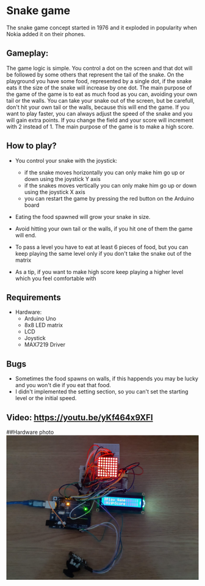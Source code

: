 # Snake game

The snake game concept started in 1976 and it exploded in popularity when Nokia added it on their phones.

## Gameplay:

The game logic is simple. You control a dot on the screen and that dot will be followed by some others that represent the tail of the snake. On the playground you have some food, represented by a single dot, if the snake eats it the size of the snake will increase by one dot. The main purpose of the game of the game is to eat as much food as you can, avoiding your own tail or the walls. You can take your snake out of the screen, but be carefull, don't hit your own tail or the walls, because this will end the game. If you want to play faster, you can always adjust the speed of the snake and you will gain extra points. If you change the field and your score will increment with 2 instead of 1. The main purpose of the game is to make a high score.


## How to play?
* You control your snake with the joystick:
	* if the snake moves horizontally you can only make him go up or down using the joystick Y axis
	* if the snakes moves vertically you can only make him go up or down using the joystick X axis
	* you can restart the game by pressing the red button on the Arduino board
	
* Eating the food spawned will grow your snake in size.

* Avoid hitting your own tail or the walls, if you hit one of them the game will end.
* To pass a level you have to eat at least 6 pieces of food, but you can keep playing the same level only if you don't take the snake out of the matrix
* As a tip, if you want to make high score keep playing a higher level which you feel comfortable with

## Requirements
* Hardware:
	* Arduino Uno
	* 8x8 LED matrix
	* LCD
	* Joystick
	* MAX7219 Driver

## Bugs
* Sometimes the food spawns on walls, if this happends you may be lucky and you won't die if you eat that food.
* I didn't implemented the setting section, so you can't set the starting level or the initial speed.

## Video: https://youtu.be/yKf464x9XFI

##Hardware photo
![](Components.jpeg)
